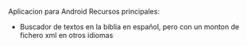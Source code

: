 Aplicacion para Android
Recursos principales:
- Buscador de textos en la biblia en español, pero con un monton de fichero xml en otros idiomas
